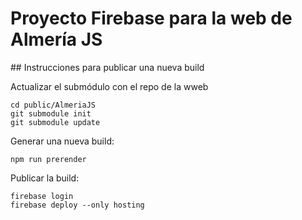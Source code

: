 # Proyecto Firebase para la web de Almería JS

## Instrucciones para publicar una nueva build

Actualizar el submódulo con el repo de la wweb

```
cd public/AlmeriaJS
git submodule init
git submodule update
```

Generar una nueva build:

```
npm run prerender
```

Publicar la build:

```
firebase login
firebase deploy --only hosting
```
